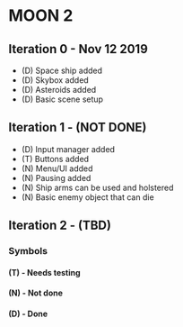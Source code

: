 # MOON 2
## Iteration 0 - Nov 12 2019
  - (D) Space ship added
  - (D) Skybox added
  - (D) Asteroids added
  - (D) Basic scene setup
## Iteration 1 - (NOT DONE)
  - (D) Input manager added
  - (T) Buttons added
  - (N) Menu/UI added
  - (N) Pausing added
  - (N) Ship arms can be used and holstered
  - (N) Basic enemy object that can die
## Iteration 2 - (TBD)



### Symbols
#### (T) - Needs testing
#### (N) - Not done
#### (D) - Done
